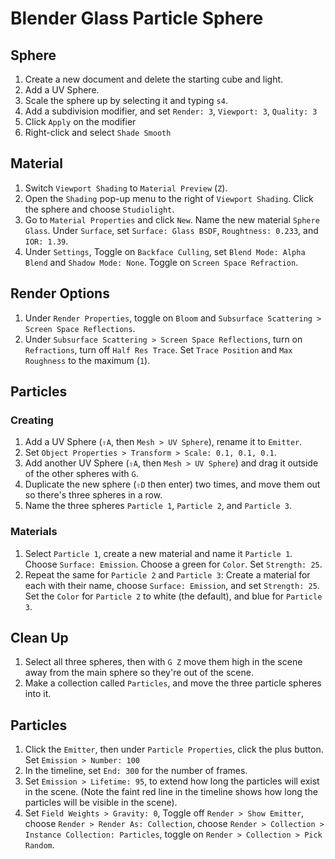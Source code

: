 # Blender Glass Particle Sphere

## Sphere

1. Create a new document and delete the starting cube and light.
2. Add a UV Sphere.
3. Scale the sphere up by selecting it and typing `s4`.
4. Add a subdivision modifier, and set `Render: 3`, `Viewport: 3`, `Quality: 3`
5. Click `Apply` on the modifier
6. Right-click and select `Shade Smooth`

## Material

1. Switch `Viewport Shading` to `Material Preview` (`Z`).
2. Open the `Shading` pop-up menu to the right of `Viewport Shading`. Click the sphere and choose `Studiolight`.
3. Go to `Material Properties` and click `New`. Name the new material `Sphere Glass`. Under `Surface`, set `Surface: Glass BSDF`, `Roughtness: 0.233`, and `IOR: 1.39`.
4. Under `Settings`, Toggle on `Backface Culling`, set `Blend Mode: Alpha Blend` and `Shadow Mode: None`. Toggle on `Screen Space Refraction`.

## Render Options

1. Under `Render Properties`, toggle on `Bloom` and `Subsurface Scattering > Screen Space Reflections`.
2. Under `Subsurface Scattering > Screen Space Reflections`, turn on `Refractions`, turn off `Half Res Trace`. Set `Trace Position` and `Max Roughness` to the maximum (`1`).

## Particles

### Creating

1. Add a UV Sphere (`⇧A`, then `Mesh > UV Sphere`), rename it to `Emitter`.
2. Set `Object Properties > Transform > Scale: 0.1, 0.1, 0.1`.
3. Add another UV Sphere (`⇧A`, then `Mesh > UV Sphere`) and drag it outside of the other spheres with `G`.
4. Duplicate the new sphere (`⇧D` then enter) two times, and move them out so there's three spheres in a row.
5. Name the three spheres `Particle 1`, `Particle 2`, and `Particle 3`.

### Materials

1. Select `Particle 1`, create a new material and name it `Particle 1`. Choose `Surface: Emission`. Choose a green for `Color`. Set `Strength: 25`.
2. Repeat the same for `Particle 2` and `Particle 3`: Create a material for each with their name, choose `Surface: Emission`, and set `Strength: 25`. Set the `Color` for `Particle 2` to white (the default), and blue for `Particle 3`.

## Clean Up

1. Select all three spheres, then with `G Z` move them high in the scene away from the main sphere so they're out of the scene.
2. Make a collection called `Particles`, and move the three particle spheres into it.

## Particles

1. Click the `Emitter`, then under `Particle Properties`, click the plus button. Set `Emission > Number: 100`
2. In the timeline, set `End: 300` for the number of frames.
3. Set `Emission > Lifetime: 95`, to extend how long the particles will exist in the scene. (Note the faint red line in the timeline shows how long the particles will be visible in the scene).
4. Set `Field Weights > Gravity: 0`, Toggle off `Render > Show Emitter`, choose `Render > Render As: Collection`, choose `Render > Collection > Instance Collection: Particles`, toggle on `Render > Collection > Pick Random`.